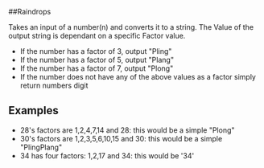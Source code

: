 ##Raindrops

Takes an input of a number(n) and converts it to a string. The Value of the output string is dependant on a specific Factor value.

- If the number has a factor of 3, output "Pling"
- If the number has a factor of 5, output "Plang"
- If the number has a factor of 7, output "Plong"
- If the number does not have any of the above values as a factor simply return numbers digit

## Examples

- 28's factors are 1,2,4,7,14 and 28: this would be a simple "Plong"
- 30's factors are 1,2,3,5,6,10,15 and 30: this would be a simple "PlingPlang"
- 34 has four factors: 1,2,17 and 34: this would be '34'


